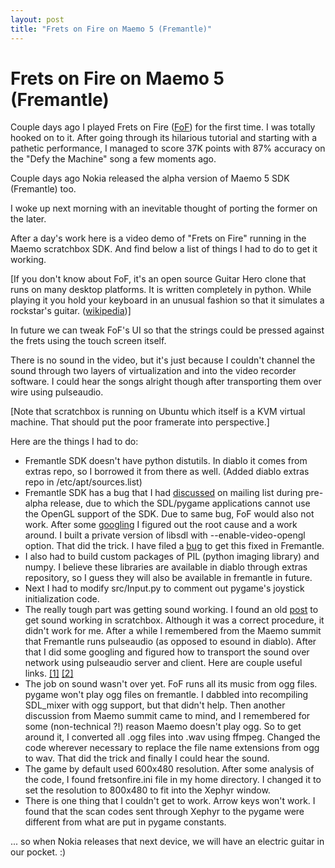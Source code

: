 ```yaml
---
layout: post
title: "Frets on Fire on Maemo 5 (Fremantle)"
---
```

Frets on Fire on Maemo 5 (Fremantle)
===
Couple days ago I played Frets on Fire ([FoF][0]) for the first time. I was totally hooked on to it. After going through its hilarious tutorial and starting with a pathetic performance, I managed to score 37K points with 87% accuracy on the "Defy the Machine" song a few moments ago.  
  
Couple days ago Nokia released the alpha version of Maemo 5 SDK (Fremantle) too.  
  
I woke up next morning with an inevitable thought of porting the former on the later.  
  
After a day's work here is a video demo of "Frets on Fire" running in the Maemo scratchbox SDK. And find below a list of things I had to do to get it working.  
  
\[If you don't know about FoF, it's an open source Guitar Hero clone that runs on many desktop platforms. It is written completely in python. While playing it you hold your keyboard in an unusual fashion so that it simulates a rockstar's guitar. ([wikipedia][1])\]  
  
  
  
In future we can tweak FoF's UI so that the strings could be pressed against the frets using the touch screen itself.  
  
There is no sound in the video, but it's just because I couldn't channel the sound through two layers of virtualization and into the video recorder software. I could hear the songs alright though after transporting them over wire using pulseaudio.  
  
\[Note that scratchbox is running on Ubuntu which itself is a KVM virtual machine. That should put the poor framerate into perspective.\]  
  
Here are the things I had to do:  

* Fremantle SDK doesn't have python distutils. In diablo it comes from extras repo, so I borrowed it from there as well. (Added diablo extras repo in /etc/apt/sources.list)  
* Fremantle SDK has a bug that I had [discussed][2] on mailing list during pre-alpha release, due to which the SDL/pygame applications cannot use the OpenGL support of the SDK. Due to same bug, FoF would also not work. After some [googling][3] I figured out the root cause and a work around. I built a private version of libsdl with --enable-video-opengl option. That did the trick. I have filed a [bug][4] to get this fixed in Fremantle.
* I also had to build custom packages of PIL (python imaging library) and numpy. I believe these libraries are available in diablo through extras repository, so I guess they will also be available in fremantle in future.  
* Next I had to modify src/Input.py to comment out pygame's joystick initialization code.
* The really tough part was getting sound working. I found an old [post][5] to get sound working in scratchbox. Although it was a correct procedure, it didn't work for me. After a while I remembered from the Maemo summit that Fremantle runs pulseaudio (as opposed to esound in diablo). After that I did some googling and figured how to transport the sound over network using pulseaudio server and client. Here are couple useful links. [\[1\]][6] [\[2\]][7]
* The job on sound wasn't over yet. FoF runs all its music from ogg files. pygame won't play ogg files on fremantle. I dabbled into recompiling SDL\_mixer with ogg support, but that didn't help. Then another discussion from Maemo summit came to mind, and I remembered for some (non-technical ?!) reason Maemo doesn't play ogg. So to get around it, I converted all .ogg files into .wav using ffmpeg. Changed the code wherever necessary to replace the file name extensions from ogg to wav. That did the trick and finally I could hear the sound.
* The game by default used 600x480 resolution. After some analysis of the code, I found fretsonfire.ini file in my home directory. I changed it to set the resolution to 800x480 to fit into the Xephyr window.
* There is one thing that I couldn't get to work. Arrow keys won't work. I found that the scan codes sent through Xephyr to the pygame were different from what are put in pygame constants.  
  
... so when Nokia releases that next device, we will have an electric guitar in our pocket. :)

[0]: http://fretsonfire.sourceforge.net/
[1]: http://en.wikipedia.org/wiki/Frets_on_fire
[2]: http://www.gossamer-threads.com/lists/maemo/developers/44229#44229
[3]: http://www.phoronix.com/forums/showthread.php?s=31dca4fc1886adfbaad91f0e4a83f288&t=11060&page=2
[4]: https://bugs.maemo.org/show_bug.cgi?id=4177
[5]: http://blogs.igalia.com/jasuarez/2008/05/02/ubuntu-and-scratchbox-singing-duets/
[6]: http://blog.paulbetts.org/index.php/2007/04/15/pulseaudio-in-ubuntu-feisty-play-sound-over-the-network/
[7]: http://pulseaudio.org/wiki/PerfectSetup
